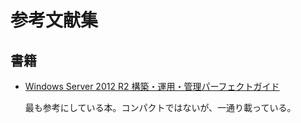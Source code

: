 # 参考文献集

## 書籍
- [Windows Server 2012 R2 構築・運用・管理パーフェクトガイド](http://www.amazon.co.jp/dp/4797377046)

    最も参考にしている本。コンパクトではないが、一通り載っている。

